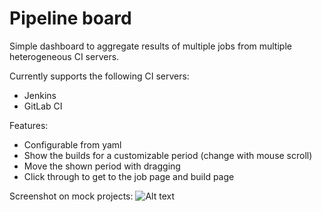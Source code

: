 # Pipeline board
Simple dashboard to aggregate results of multiple jobs from multiple heterogeneous CI servers.

Currently supports the following CI servers:
* Jenkins
* GitLab CI

Features:
* Configurable from yaml
* Show the builds for a customizable period (change with mouse scroll)
* Move the shown period with dragging
* Click through to get to the job page and build page

Screenshot on mock projects:
![Alt text](https://user-images.githubusercontent.com/29373148/32749035-e8bd903e-c8b5-11e7-8156-cede7a877ca1.png)
